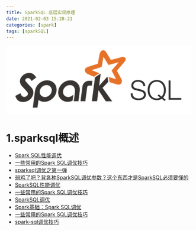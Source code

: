 ```yaml
---
title: SparkSQL 底层实现原理
date: 2021-02-03 15:28:21
categories: [spark]
tags: [sparkSQL]
---
```


<img src="/images/spark/SparkSql-logo-2.png" width="500" alt="" />


<!-- more -->

# 1.sparksql概述

- [Spark SQL性能调优](https://www.w3cschool.cn/spark/5ruxnozt.html)
- [一些常用的Spark SQL调优技巧](https://my.oschina.net/u/4331678/blog/3629180)
- [sparksql调优之第一弹](https://cloud.tencent.com/developer/article/1033005)
- [弱鸡了吧？背各种SparkSQL调优参数？这个东西才是SparkSQL必须要懂的](https://zhuanlan.zhihu.com/p/336693158)
- [SparkSQL性能调优](https://blog.csdn.net/YQlakers/article/details/68925328?utm_medium=distribute.pc_relevant.none-task-blog-BlogCommendFromMachineLearnPai2-2.baidujs&depth_1-utm_source=distribute.pc_relevant.none-task-blog-BlogCommendFromMachineLearnPai2-2.baidujs)
- [一些常用的Spark SQL调优技巧](https://www.cnblogs.com/lestatzhang/p/10611322.html)
- [SparkSQL调优](http://marsishandsome.github.io/SparkSQL-Internal/03-performance-turning/)
- [Spark基础：Spark SQL调优](https://zhuanlan.zhihu.com/p/148758337)
- [一些常用的Spark SQL调优技巧](https://blog.csdn.net/abc33880238/article/details/102100573?utm_medium=distribute.pc_relevant.none-task-blog-BlogCommendFromMachineLearnPai2-1.baidujs&depth_1-utm_source=distribute.pc_relevant.none-task-blog-BlogCommendFromMachineLearnPai2-1.baidujs)
- [spark-sql调优技巧](https://blog.csdn.net/weixin_40035337/article/details/108018058?utm_medium=distribute.pc_relevant.none-task-blog-baidujs_title-0&spm=1001.2101.3001.4242)






